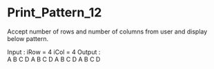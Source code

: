 # Print_Pattern_12

Accept number of rows and number of columns from user and display
below pattern.

Input : iRow = 4	iCol = 4
Output : 	
      A   B   C   D
      A   B   C   D
      A   B   C   D
      A   B   C   D
